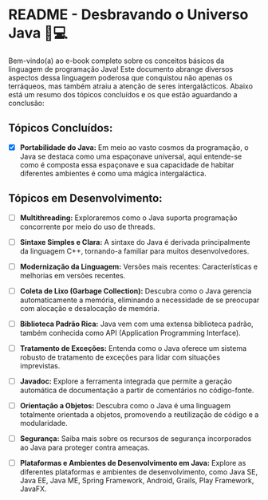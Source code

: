 # README - Desbravando o Universo Java 🚀💻

Bem-vindo(a) ao e-book completo sobre os conceitos básicos da linguagem de programação Java! Este documento abrange diversos aspectos dessa linguagem poderosa que conquistou não apenas os terráqueos, mas também atraiu a atenção de seres intergalácticos. Abaixo está um resumo dos tópicos concluídos e os que estão aguardando a conclusão:


## Tópicos Concluídos:

- [x] **Portabilidade do Java:**   Em meio ao vasto cosmos da programação, o Java se destaca como uma espaçonave universal, aqui entende-se como é composta essa espaçonave e sua capacidade de habitar diferentes ambientes é como uma mágica intergaláctica. 



## Tópicos em Desenvolvimento:

- [ ] **Multithreading:** Exploraremos como o Java suporta programação concorrente por meio do uso de threads. 

- [ ] **Sintaxe Simples e Clara:** A sintaxe do Java é derivada principalmente da linguagem C++, tornando-a familiar para muitos desenvolvedores.

- [ ] **Modernização da Linguagem:** Versões mais recentes: Características e melhorias em versões recentes.

- [ ] **Coleta de Lixo (Garbage Collection):** Descubra como o Java gerencia automaticamente a memória, eliminando a necessidade de se preocupar com alocação e desalocação de memória. 

- [ ] **Biblioteca Padrão Rica:** Java vem com uma extensa biblioteca padrão, também conhecida como API (Application Programming Interface).

- [ ] **Tratamento de Exceções:** Entenda como o Java oferece um sistema robusto de tratamento de exceções para lidar com situações imprevistas. 

- [ ] **Javadoc:** Explore a ferramenta integrada que permite a geração automática de documentação a partir de comentários no código-fonte. 

- [ ] **Orientação a Objetos:** Descubra como o Java é uma linguagem totalmente orientada a objetos, promovendo a reutilização de código e a modularidade.

- [ ] **Segurança:** Saiba mais sobre os recursos de segurança incorporados ao Java para proteger contra ameaças.

- [ ] **Plataformas e Ambientes de Desenvolvimento em Java:** Explore as diferentes plataformas e ambientes de desenvolvimento, como Java SE, Java EE, Java ME, Spring Framework, Android, Grails, Play Framework, JavaFX. 
